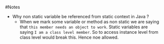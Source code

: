 #Notes


- Why non static variable be referenced from static context in Java ?
    - When we mark some variable or method as non static we are saying that `this member needs an
      object to work`. Static variables are saying `I am a class level member`. So to access instance
      level from class level would break this. Hence noe allowed.
      

